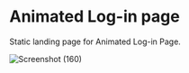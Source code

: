 # Animated Log-in page

Static landing page for Animated Log-in Page. 
<!-- Visit <a href="https://vikrant-v28.github.io/Animated-Login-page/">Here</a> -->

![Screenshot (160)](https://user-images.githubusercontent.com/85709371/148722476-7ed02282-de0f-44d0-be86-0c463dc17835.png)
